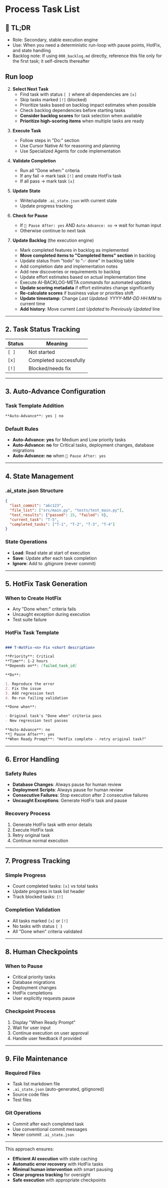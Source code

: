 <!-- CONTEXT_REFERENCE: 400_context-priority-guide.md -->
<!-- MODULE_REFERENCE: 000_backlog.md -->
<!-- MODULE_REFERENCE: 400_system-overview.md -->
<!-- MODULE_REFERENCE: 400_deployment-environment-guide.md -->

# Process Task List

<!-- ANCHOR: tldr -->
<a id="tldr"></a>

## 🔎 TL;DR

- Role: Secondary, stable execution engine
- Use: When you need a deterministic run-loop with pause points, HotFix, and state handling
- Backlog note: If using `000_backlog.md` directly, reference this file only for the first task; it self-directs thereafter

<!-- ANCHOR: run -->
<a id="run"></a>

## Run loop

2. **Select Next Task**
   - Find task with status `[ ]` where all dependencies are `[x]`
   - Skip tasks marked `[!]` (blocked)
   - Prioritize tasks based on backlog impact estimates when possible
   - Check backlog dependencies before starting tasks
   - **Consider backlog scores** for task selection when available
   - **Prioritize high-scoring items** when multiple tasks are ready

<!-- ANCHOR: pause-points -->
<a id="pause-points"></a>

3. **Execute Task**
   - Follow steps in "Do:" section
   - Use Cursor Native AI for reasoning and planning
   - Use Specialized Agents for code implementation

4. **Validate Completion**
   - Run all "Done when:" criteria
   - If any fail → mark task `[!]` and create HotFix task
   - If all pass → mark task `[x]`

<!-- ANCHOR: state -->
<a id="state"></a>

5. **Update State**
   - Write/update `.ai_state.json` with current state
   - Update progress tracking

6. **Check for Pause**
   - If `🛑 Pause After: yes` AND `Auto-Advance: no` → wait for human input
   - Otherwise continue to next task

7. **Update Backlog** (the execution engine)
   - Mark completed features in backlog as implemented
   - **Move completed items to "Completed Items" section** in backlog
   - Update status from "todo" to "✅ done" in backlog table
   - Add completion date and implementation notes
   - Add new discoveries or requirements to backlog
   - Update effort estimates based on actual implementation time
   - Execute AI-BACKLOG-META commands for automated updates
   - **Update scoring metadata** if effort estimates change significantly
   - **Re-calculate scores** if business value or priorities shift
   - **Update timestamp**: Change *Last Updated: YYYY-MM-DD HH:MM* to current time
   - **Add history**: Move current *Last Updated* to *Previously Updated* line

---

## 2. Task Status Tracking

| Status | Meaning |
|--------|---------|
| `[ ]` | Not started |
| `[x]` | Completed successfully |
| `[!]` | Blocked/needs fix |

---

## 3. Auto-Advance Configuration

### Task Template Addition
```markdown
**Auto-Advance**: yes | no
```

### Default Rules

- **Auto-Advance: yes** for Medium and Low priority tasks
- **Auto-Advance: no** for Critical tasks, deployment changes, database migrations
- **Auto-Advance: no** when `🛑 Pause After: yes`

---

<!-- ANCHOR: hotfix -->
<a id="hotfix"></a>

## 4. State Management

### .ai_state.json Structure
```json
{
  "last_commit": "abc123",
  "file_list": ["src/main.py", "tests/test_main.py"],
  "test_results": {"passed": 15, "failed": 0},
  "current_task": "T-5",
  "completed_tasks": ["T-1", "T-2", "T-3", "T-4"]
}
```

### State Operations

- **Load**: Read state at start of execution
- **Save**: Update after each task completion
- **Ignore**: Add to .gitignore (never commit)

---

## 5. HotFix Task Generation

### When to Create HotFix

- Any "Done when:" criteria fails
- Uncaught exception during execution
- Test suite failure

### HotFix Task Template
```markdown

### T-HotFix-<n> Fix <short description>

**Priority**: Critical
**Time**: 1-2 hours
**Depends on**: [failed_task_id]

**Do**:

1. Reproduce the error
2. Fix the issue
3. Add regression test
4. Re-run failing validation

**Done when**:

- Original task's "Done when" criteria pass
- New regression test passes

**Auto-Advance**: no
**🛑 Pause After**: yes
**When Ready Prompt**: "HotFix complete - retry original task?"
```

---

## 6. Error Handling

### Safety Rules

- **Database Changes**: Always pause for human review
- **Deployment Scripts**: Always pause for human review
- **Consecutive Failures**: Stop execution after 2 consecutive failures
- **Uncaught Exceptions**: Generate HotFix task and pause

### Recovery Process

1. Generate HotFix task with error details
2. Execute HotFix task
3. Retry original task
4. Continue normal execution

---

<!-- ANCHOR: completion-checks -->
<a id="completion-checks"></a>

## 7. Progress Tracking

### Simple Progress

- Count completed tasks: `[x]` vs total tasks
- Update progress in task list header
- Track blocked tasks: `[!]`

### Completion Validation

- All tasks marked `[x]` or `[!]`
- No tasks with status `[ ]`
- All "Done when" criteria validated

---

## 8. Human Checkpoints

### When to Pause

- Critical priority tasks
- Database migrations
- Deployment changes
- HotFix completions
- User explicitly requests pause

### Checkpoint Process

1. Display "When Ready Prompt"
2. Wait for user input
3. Continue execution on user approval
4. Handle user feedback if provided

---

## 9. File Maintenance

### Required Files

- Task list markdown file
- `.ai_state.json` (auto-generated, gitignored)
- Source code files
- Test files

### Git Operations

- Commit after each completed task
- Use conventional commit messages
- Never commit `.ai_state.json`

---

This approach ensures:

- **Efficient AI execution** with state caching
- **Automatic error recovery** with HotFix tasks
- **Minimal human intervention** with smart pausing
- **Clear progress tracking** for oversight
- **Safe execution** with appropriate checkpoints
